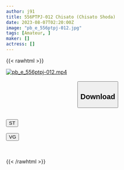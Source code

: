 ```yaml
---
author: j91
title: 556PTPJ-012 Chisato (Chisato Shoda)
date: 2023-08-07T02:20:00Z
image: "pb_e_556ptpj-012.jpg"
tags: [Amateur, ]
maker: []
actress: []
---
```



{{< rawhtml >}}

<div class="video" data-videoid="JYdxL1x4bjFjk4k">
    <a href="javascript:;">
        <img src="https://my.j91.asia/posts/pb_e_556ptpj-012/pb_e_556ptpj-012.jpg" width="WIDTH" height="HEIGHT" alt="pb_e_556ptpj-012.mp4" loading="lazy">
    </a>
</div>

<script type="text/javascript" src="https://j91.asia/asset/on-demand-st.js"></script>

<br>
  <link rel="stylesheet" href="https://j91.asia/asset/bs5.css">
  
  <center>
  <button class="btn btn-primary" type="button" data-bs-toggle="collapse" data-bs-target=".multi-collapse" aria-expanded="false" aria-controls="multiCollapseExample1 multiCollapseExample2"><h2>Download</h2></button></center>
</p>
<div class="row">
  <div class="col">
    <div class="collapse multi-collapse" id="multiCollapseExample1">
      <div class="card card-body">
	      	      <br>
<div class="buttons">  
<a href="https://streamtape.to/v/JYdxL1x4bjFjk4k"><button class="btn-hover color-3"><i class="fa fa-download"></i> ST</button></a></div>
    </div>
  </div>
</div>
  <div class="col">
    <div class="collapse multi-collapse" id="multiCollapseExample2">
      <div class="card card-body">
	      <br>
<div class="buttons">
    <a href="https://vgembed.com/v/JzkPxzXPR8ObydB"><button class="btn-hover color-9"><i class="fa fa-download"></i> VG</button></a></div>
<br><br>
      </div>
    </div>
  </div>
</div>

{{< /rawhtml >}}